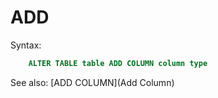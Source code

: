 # ADD

Syntax:
```sql
    ALTER TABLE table ADD COLUMN column type
```

See also: [ADD COLUMN](Add Column)